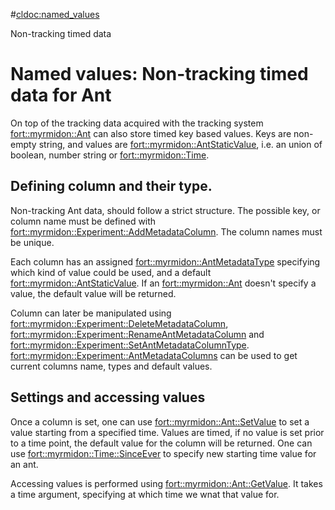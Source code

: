 #<cldoc:named_values>

Non-tracking timed data

# Named values: Non-tracking timed data for Ant

On top of the tracking data acquired with the tracking system
<fort::myrmidon::Ant> can also store timed key based values. Keys are
non-empty string, and values are <fort::myrmidon::AntStaticValue>,
i.e. an union of boolean, number string or <fort::myrmidon::Time>.

## Defining column and their type.

Non-tracking Ant data, should follow a strict structure. The possible
key, or column name must be defined with
<fort::myrmidon::Experiment::AddMetadataColumn>. The column names must
be unique.

Each column has an assigned <fort::myrmidon::AntMetadataType>
specifying which kind of value could be used, and a default
<fort::myrmidon::AntStaticValue>. If an <fort::myrmidon::Ant> doesn't
specify a value, the default value will be returned.

Column can later be manipulated using
<fort::myrmidon::Experiment::DeleteMetadataColumn>,
<fort::myrmidon::Experiment::RenameAntMetadataColumn> and
<fort::myrmidon::Experiment::SetAntMetadataColumnType>.
<fort::myrmidon::Experiment::AntMetadataColumns> can be used to get
current columns name, types and default values.

## Settings and accessing values

Once a column is set, one can use <fort::myrmidon::Ant::SetValue> to
set a value starting from a specified time. Values are timed, if no
value is set prior to a time point, the default value for the column
will be returned. One can use <fort::myrmidon::Time::SinceEver> to
specify new starting time value for an ant.

Accessing values is performed using
<fort::myrmidon::Ant::GetValue>. It takes a time argument, specifying
at which time we wnat that value for.
